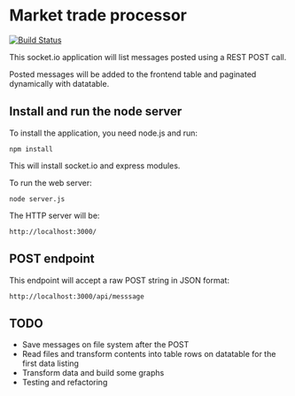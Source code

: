 Market trade processor
=============================

[![Build Status](https://travis-ci.org/andreafiori/market-trade-processor-socketio.svg?branch=master)](https://travis-ci.org/andreafiori/market-trade-processor-socketio)

This socket.io application will list messages posted using a REST POST call.

Posted messages will be added to the frontend table and paginated dynamically with datatable.

Install and run the node server 
---------------------------------

To install the application, you need node.js and run:

	npm install

This will install socket.io and express modules.

To run the web server:

	node server.js

The HTTP server will be:

	http://localhost:3000/

POST endpoint
-----------------------------

This endpoint will accept a raw POST string in JSON format:

	http://localhost:3000/api/messsage

TODO
-----------------------------

- Save messages on file system after the POST
- Read files and transform contents into table rows on datatable for the first data listing
- Transform data and build some graphs
- Testing and refactoring
